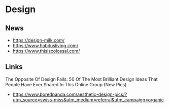 # Design

## News

* https://design-milk.com/
* https://www.habitusliving.com/
* https://www.thisiscolossal.com/


## Links

The Opposite Of Design Fails: 50 Of The Most Brilliant Design Ideas That People Have Ever Shared In This Online Group (New Pics)

* https://www.boredpanda.com/aesthetic-design-pics/?utm_source=swiss-miss&utm_medium=referral&utm_campaign=organic